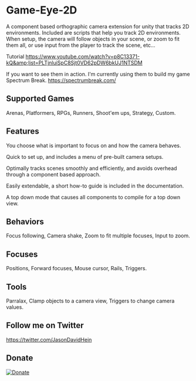 # Game-Eye-2D
A component based orthographic camera extension for unity that tracks 2D environments.  Included are scripts that help you track 2D environments. When setup, the camera will follow objects in your scene, or zoom to fit them all, or use input from the player to track the scene, etc...

Tutorial https://www.youtube.com/watch?v=p8C13371-kQ&amp;list=PLTjnluiSpC8Sjt0VD62pDW6bkUJ1NTSDM

If you want to see them in action. I'm currently using them to build my game Spectrum Break. https://spectrumbreak.com/


Supported Games
----------------

Arenas, Platformers, RPGs, Runners, Shoot'em ups, Strategy, Custom.


Features
---------

You choose what is important to focus on and how the camera behaves.

Quick to set up, and includes a menu of pre-built camera setups.

Optimally tracks scenes smoothly and efficiently, and avoids overhead through a component based approach.

Easily extendable, a short how-to guide is included in the documentation.

A top down mode that causes all components to compile for a top down view.


Behaviors
----------

Focus following, Camera shake, Zoom to fit multiple focuses, Input to zoom.


Focuses
--------

Positions, Forward focuses, Mouse cursor, Rails, Triggers.


Tools
------

Parralax, Clamp objects to a camera view, Triggers to change camera values.


Follow me on Twitter
----------------------

https://twitter.com/JasonDavidHein


Donate
----------------------
[![Donate](https://img.shields.io/badge/Donate-PayPal-green.svg)](https://www.paypal.com/donate?hosted_button_id=EUH8YAN7PR4SQ)
